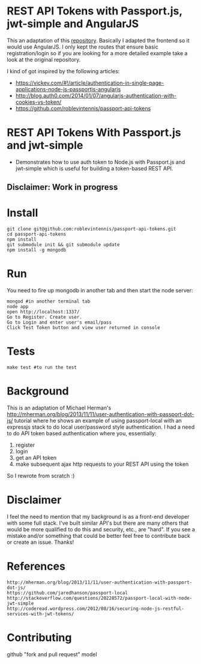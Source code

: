 # REST API Tokens with Passport.js, jwt-simple and AngularJS

This an adaptation of this [repository](https://github.com/roblevintennis/passport-api-tokens). Basically I adapted the frontend so it
would use AngularJS. I only kept the routes that ensure basic registration/login so if you are looking for a more detailed example
take a look at the original repository.

I kind of got inspired by the following articles:
- https://vickev.com/#!/article/authentication-in-single-page-applications-node-js-passportjs-angularjs
- http://blog.auth0.com/2014/01/07/angularjs-authentication-with-cookies-vs-token/
- https://github.com/roblevintennis/passport-api-tokens

# REST API Tokens With Passport.js and jwt-simple

- Demonstrates how to use auth token to Node.js with Passport.js and jwt-simple which is useful for building a token-based REST API.

## Disclaimer: Work in progress

Install
=======

    git clone git@github.com:roblevintennis/passport-api-tokens.git
    cd passport-api-tokens
    npm install
    git submodule init && git submodule update
    npm install -g mongodb

Run
===

You need to fire up mongodb in another tab and then start the node server:

    mongod #in another terminal tab
    node app
    open http://localhost:1337/
    Go to Register. Create user.
    Go to Login and enter user's email/pass
    Click Test Token button and view user returned in console

Tests
=====

    make test #to run the test

Background
==========

This is an adaptation of Michael Herman's http://mherman.org/blog/2013/11/11/user-authentication-with-passport-dot-js/ tutorial where he shows an example of using passport-local with an expressjs stack to do local user/password style authentication. I had a need to do API token based authentication where you, essentially:
1. register
2. login
3. get an API token
4. make subsequent ajax http requests to your REST API using the token

So I rewrote from scratch :)

Disclaimer
==========

I feel the need to mention that my background is as a front-end developer with some full stack. I've built similar API's but there are many others that would be more qualified to do this and security, etc., are "hard". If you see a mistake and/or something that could be better feel free to contribute back or create an issue. Thanks!

References
==========
    http://mherman.org/blog/2013/11/11/user-authentication-with-passport-dot-js/
    https://github.com/jaredhanson/passport-local
    http://stackoverflow.com/questions/20228572/passport-local-with-node-jwt-simple
    http://coderead.wordpress.com/2012/08/16/securing-node-js-restful-services-with-jwt-tokens/

Contributing
============

github "fork and pull request" model

